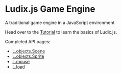 Ludix.js Game Engine
=================

A traditional game engine in a JavaScript environment

Head over to the [Tutorial](https://github.com/Loycifer/Ludix.js/wiki/Tutorial) to learn the basics of Ludix.js.

Completed API pages:
-  [L.objects.Scene](https://github.com/Loycifer/Ludix.js/wiki/L.objects.Scene)
-  [L.objects.Sprite](https://github.com/Loycifer/Ludix.js/wiki/L.objects.Sprite)
-  [L.mouse](https://github.com/Loycifer/Ludix.js/wiki/L.mouse)
-  [L.load](https://github.com/Loycifer/Ludix.js/wiki/L.load)
